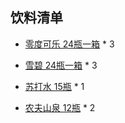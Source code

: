 ## 饮料清单

* [零度可乐 24瓶一箱](https://item.jd.com/4505438.html) * 3

* [雪碧 24瓶一箱](https://item.jd.com/3904913.html) * 3

* [苏打水 15瓶](https://item.jd.com/2356275.html) * 1

* [农夫山泉 12瓶](https://item.jd.com/848852.html) * 2